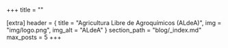 +++
title = ""

[extra]
header = { title = "Agricultura Libre de Agroquímicos (ALdeA)", img = "img/logo.png", img_alt = "ALdeA" }
section_path = "blog/_index.md"
max_posts = 5
+++

